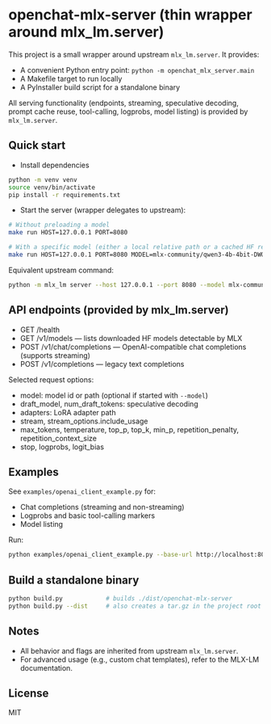 # openchat-mlx-server (thin wrapper around mlx_lm.server)

This project is a small wrapper around upstream `mlx_lm.server`. It provides:

- A convenient Python entry point: `python -m openchat_mlx_server.main`
- A Makefile target to run locally
- A PyInstaller build script for a standalone binary

All serving functionality (endpoints, streaming, speculative decoding, prompt cache reuse, tool-calling, logprobs, model listing) is provided by `mlx_lm.server`.

## Quick start

- Install dependencies

```bash
python -m venv venv
source venv/bin/activate
pip install -r requirements.txt
```

- Start the server (wrapper delegates to upstream):

```bash
# Without preloading a model
make run HOST=127.0.0.1 PORT=8080

# With a specific model (either a local relative path or a cached HF repo ID)
make run HOST=127.0.0.1 PORT=8080 MODEL=mlx-community/qwen3-4b-4bit-DWQ
```

Equivalent upstream command:

```bash
python -m mlx_lm server --host 127.0.0.1 --port 8080 --model mlx-community/qwen3-4b-4bit-DWQ
```

## API endpoints (provided by mlx_lm.server)

- GET /health
- GET /v1/models — lists downloaded HF models detectable by MLX
- POST /v1/chat/completions — OpenAI-compatible chat completions (supports streaming)
- POST /v1/completions — legacy text completions

Selected request options:

- model: model id or path (optional if started with `--model`)
- draft_model, num_draft_tokens: speculative decoding
- adapters: LoRA adapter path
- stream, stream_options.include_usage
- max_tokens, temperature, top_p, top_k, min_p, repetition_penalty, repetition_context_size
- stop, logprobs, logit_bias

## Examples

See `examples/openai_client_example.py` for:

- Chat completions (streaming and non-streaming)
- Logprobs and basic tool-calling markers
- Model listing

Run:

```bash
python examples/openai_client_example.py --base-url http://localhost:8080/v1 --api-key dummy
```

## Build a standalone binary

```bash
python build.py            # builds ./dist/openchat-mlx-server
python build.py --dist     # also creates a tar.gz in the project root
```

## Notes

- All behavior and flags are inherited from upstream `mlx_lm.server`.
- For advanced usage (e.g., custom chat templates), refer to the MLX-LM documentation.

## License

MIT
